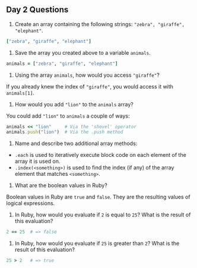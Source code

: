 ## Day 2 Questions

1. Create an array containing the following strings: `"zebra", "giraffe", "elephant"`.  

  ```ruby
  ["zebra", "giraffe", "elephant"]
  ```
1. Save the array you created above to a variable `animals`.
  ```ruby
  animals = ["zebra", "giraffe", "elephant"]
  ```
1. Using the array `animals`, how would you access `"giraffe"`?  

  If you already knew the index of `"giraffe"`, you would access it with `animals[1]`.

1. How would you add `"lion"` to the `animals` array?

  You could add `"lion"` to `animals` a couple of ways:
  ```ruby
  animals << "lion"     # Via the 'shovel' operator
  animals.push("lion")  # Via the .push method
  ```

1. Name and describe two additional array methods:

 * `.each` is used to iteratively execute block code on each element of the array it is used on.
 * `.index(<something>)` is used to find the index (if any) of the array element that matches `<something>`.

1. What are the boolean values in Ruby?

  Boolean values in Ruby are `true` and `false`. They are the resulting values of logical expressions.

1. In Ruby, how would you evaluate if `2` is equal to `25`? What is the result of this evaluation?

  ```ruby
  2 == 25  # => false
  ```

1. In Ruby, how would you evaluate if `25` is greater than `2`? What is the result of this evaluation?

  ```ruby
  25 > 2   # => true
  ```
